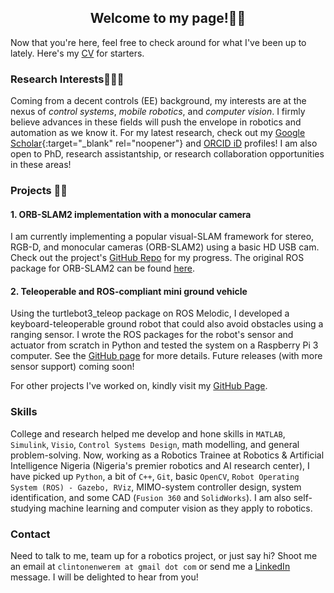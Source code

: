 <h2 align = "center"> Welcome to my page!🤖🚀 </h2>

Now that you're here, feel free to check around for what I've been up to lately. Here's my [CV](docs/CV_1.pdf) for starters. 

### Research Interests👨‍🔬🔬

Coming from a decent controls (EE) background, my interests are at the nexus of _control systems_, _mobile robotics_, and _computer vision_. I firmly believe advances in these fields will push the envelope in robotics and automation as we know it. For my latest research, check out my [Google Scholar](https://scholar.google.com/citations?user=fnsAFv8AAAAJ&hl=en){:target="_blank" rel="noopener"} and [ORCID iD](https://orcid.org/0000-0002-4239-2941) profiles! I am also open to PhD, research assistantship, or research collaboration opportunities in these areas!

### Projects 👨‍💻
#### 1. ORB-SLAM2 implementation with a monocular camera
I am currently implementing a popular visual-SLAM framework for stereo, RGB-D, and monocular cameras (ORB-SLAM2) using a basic HD USB cam. Check out the project's [GitHub Repo](https://github.com/intellimath1/ORB-SLAM2-with-monocular-camera) for my progress. The original ROS package for ORB-SLAM2 can be found [here](https://github.com/appliedAI-Initiative/orb_slam_2_ros).

#### 2. Teleoperable and ROS-compliant mini ground vehicle
Using the turtlebot3_teleop package on ROS Melodic, I developed a keyboard-teleoperable ground robot that could also avoid obstacles using a ranging sensor. I wrote the ROS packages for the robot's sensor and actuator from scratch in Python and tested the system on a Raspberry Pi 3 computer. See the [GitHub page](https://github.com/intellimath1/robot_car_ros) for more details. Future releases (with more sensor support) coming soon!

For other projects I've worked on, kindly visit my [GitHub Page](https://github.com/intellimath1).

### Skills

College and research helped me develop and hone skills in `MATLAB`, `Simulink`, `Visio`, `Control Systems Design`, math modelling, and general problem-solving. Now, working as a Robotics Trainee at Robotics & Artificial Intelligence Nigeria (Nigeria's premier robotics and AI research center), I have picked up `Python`, a bit of `C++`, `Git`, basic `OpenCV`, `Robot Operating System (ROS) - Gazebo, RViz`, MIMO-system controller design, system identification, and some CAD (`Fusion 360` and `SolidWorks`). I am also self-studying machine learning and computer vision as they apply to robotics.

### Contact

Need to talk to me, team up for a robotics project, or just say hi? Shoot me an email at `clintonenwerem at gmail dot com` or send me a [LinkedIn](https://www.linkedin.com/in/clinton-enwerem-a17715b1/) message. I will be delighted to hear from you!
